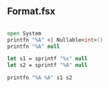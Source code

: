
## Format.fsx

```fsharp

open System
printfn "%A" <| Nullable<int>()
printfn "%A" null

let s1 = sprintf "%s" null
let s2 = sprintf "%A" null 

printfn "%A %A" s1 s2
```
